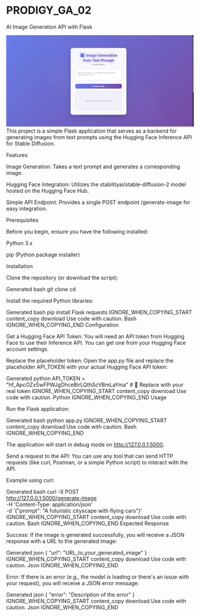 # PRODIGY_GA_02


AI Image Generation API with Flask


![image](https://github.com/princegajera1/PRODIGY_GA_02/blob/d4c26da62a65dbd3367946a3089836d8a7c6265c/Screenshot%202025-07-11%20092630.png)
This project is a simple Flask application that serves as a backend for generating images from text prompts using the Hugging Face Inference API for Stable Diffusion.

Features

Image Generation: Takes a text prompt and generates a corresponding image.

Hugging Face Integration: Utilizes the stabilityai/stable-diffusion-2 model hosted on the Hugging Face Hub.

Simple API Endpoint: Provides a single POST endpoint /generate-image for easy integration.

Prerequisites

Before you begin, ensure you have the following installed:

Python 3.x

pip (Python package installer)

Installation

Clone the repository (or download the script):

Generated bash
git clone <your-repository-url>
cd <your-repository-directory>


Install the required Python libraries:

Generated bash
pip install Flask requests
IGNORE_WHEN_COPYING_START
content_copy
download
Use code with caution.
Bash
IGNORE_WHEN_COPYING_END
Configuration

Get a Hugging Face API Token:
You will need an API token from Hugging Face to use their Inference API. You can get one from your Hugging Face account settings.

Replace the placeholder token:
Open the app.py file and replace the placeholder API_TOKEN with your actual Hugging Face API token:

Generated python
API_TOKEN = "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"  # 🔁 Replace with your real token
IGNORE_WHEN_COPYING_START
content_copy
download
Use code with caution.
Python
IGNORE_WHEN_COPYING_END
Usage

Run the Flask application:

Generated bash
python app.py
IGNORE_WHEN_COPYING_START
content_copy
download
Use code with caution.
Bash
IGNORE_WHEN_COPYING_END

The application will start in debug mode on http://127.0.0.1:5000.

Send a request to the API:
You can use any tool that can send HTTP requests (like curl, Postman, or a simple Python script) to interact with the API.

Example using curl:

Generated bash
curl -X POST \
  http://127.0.0.1:5000/generate-image \
  -H 'Content-Type: application/json' \
  -d '{"prompt": "A futuristic cityscape with flying cars"}'
IGNORE_WHEN_COPYING_START
content_copy
download
Use code with caution.
Bash
IGNORE_WHEN_COPYING_END
Expected Response

Success:
If the image is generated successfully, you will receive a JSON response with a URL to the generated image:

Generated json
{
  "url": "URL_to_your_generated_image"
}
IGNORE_WHEN_COPYING_START
content_copy
download
Use code with caution.
Json
IGNORE_WHEN_COPYING_END

Error:
If there is an error (e.g., the model is loading or there's an issue with your request), you will receive a JSON error message:

Generated json
{
  "error": "Description of the error"
}
IGNORE_WHEN_COPYING_START
content_copy
download
Use code with caution.
Json
IGNORE_WHEN_COPYING_END
